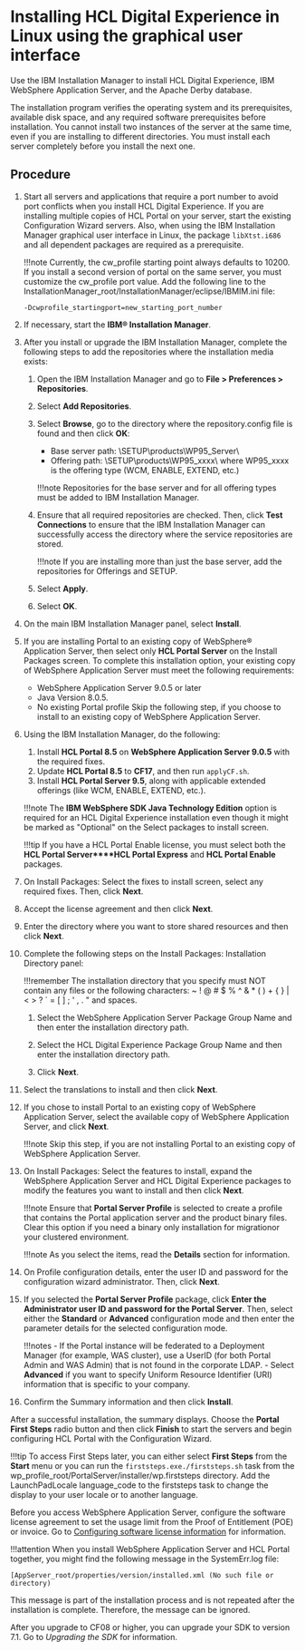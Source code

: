 # Installing HCL Digital Experience in Linux using the graphical user interface

Use the IBM Installation Manager to install HCL Digital Experience, IBM WebSphere Application Server, and the Apache Derby database.

The installation program verifies the operating system and its prerequisites, available disk space, and any required software prerequisites before installation. You cannot install two instances of the server at the same time, even if you are installing to different directories. You must install each server completely before you install the next one.

## Procedure

1.  Start all servers and applications that require a port number to avoid port conflicts when you install HCL Digital Experience. If you are installing multiple copies of HCL Portal on your server, start the existing Configuration Wizard servers. Also, when using the IBM Installation Manager graphical user interface in Linux, the package `libXtst.i686` and all dependent packages are required as a prerequisite.

    !!!note
        Currently, the cw_profile starting point always defaults to 10200. If you install a second version of portal on the same server, you must customize the cw_profile port value. Add the following line to the InstallationManager_root/InstallationManager/eclipse/IBMIM.ini file:

    ```
    -Dcwprofile_startingport=new_starting_port_number
    ```

2.  If necessary, start the **IBM® Installation Manager**.

3.  After you install or upgrade the IBM Installation Manager, complete the following steps to add the repositories where the installation media exists:

    1.  Open the IBM Installation Manager and go to **File > Preferences > Repositories**.

    2.  Select **Add Repositories**.

    3.  Select **Browse**, go to the directory where the repository.config file is found and then click **OK**:

        -   Base server path: \SETUP\products\WP95_Server\
        -   Offering path: \SETUP\products\WP95_xxxx\ where WP95_xxxx is the offering type (WCM, ENABLE, EXTEND, etc.)
        
        !!!note
            Repositories for the base server and for all offering types must be added to IBM Installation Manager.

    4.  Ensure that all required repositories are checked. Then, click **Test Connections** to ensure that the IBM Installation Manager can successfully access the directory where the service repositories are stored.

        !!!note
            If you are installing more than just the base server, add the repositories for Offerings and SETUP.

    5.  Select **Apply**.

    6.  Select **OK**.

4.  On the main IBM Installation Manager panel, select **Install**.

5.  If you are installing Portal to an existing copy of WebSphere® Application Server, then select only **HCL Portal Server** on the Install Packages screen. To complete this installation option, your existing copy of WebSphere Application Server must meet the following requirements:

    -   WebSphere Application Server 9.0.5 or later
    -   Java Version 8.0.5.
    -   No existing Portal profile
    Skip the following step, if you choose to install to an existing copy of WebSphere Application Server.

6.  Using the IBM Installation Manager, do the following:

    1.  Install **HCL Portal 8.5** on **WebSphere Application Server 9.0.5** with the required fixes.
    2.  Update **HCL Portal 8.5** to **CF17**, and then run `applyCF.sh`.
    3.  Install **HCL Portal Server 9.5**, along with applicable extended offerings (like WCM, ENABLE, EXTEND, etc.).
    
    !!!note
        The **IBM WebSphere SDK Java Technology Edition** option is required for an HCL Digital Experience installation even though it might be marked as "Optional" on the Select packages to install screen.

    !!!tip
        If you have a HCL Portal Enable license, you must select both the **HCL Portal Server****HCL Portal Express** and **HCL Portal Enable** packages.

7.  On Install Packages: Select the fixes to install screen, select any required fixes. Then, click **Next**.

8.  Accept the license agreement and then click **Next**.

9.  Enter the directory where you want to store shared resources and then click **Next**.

10. Complete the following steps on the Install Packages: Installation Directory panel:

    !!!remember
        The installation directory that you specify must NOT contain any files or the following characters: ~ ! @ # $ % ^ & * ( ) + { } | < > ? ` = [ ] ; ' , . " and spaces.

    1.  Select the WebSphere Application Server Package Group Name and then enter the installation directory path.

    2.  Select the HCL Digital Experience Package Group Name and then enter the installation directory path.

    3.  Click **Next**.

11. Select the translations to install and then click **Next**.

12. If you chose to install Portal to an existing copy of WebSphere Application Server, select the available copy of WebSphere Application Server, and click **Next**.

    !!!note
        Skip this step, if you are not installing Portal to an existing copy of WebSphere Application Server.

13. On Install Packages: Select the features to install, expand the WebSphere Application Server and HCL Digital Experience packages to modify the features you want to install and then click **Next**.

    !!!note
        Ensure that **Portal Server Profile** is selected to create a profile that contains the Portal application server and the product binary files. Clear this option if you need a binary only installation for migrationor your clustered environment.

    !!!note
        As you select the items, read the **Details** section for information.

14. On Profile configuration details, enter the user ID and password for the configuration wizard administrator. Then, click **Next**.

15. If you selected the **Portal Server Profile** package, click **Enter the Administrator user ID and password for the Portal Server**. Then, select either the **Standard** or **Advanced** configuration mode and then enter the parameter details for the selected configuration mode.

    !!!notes
        -   If the Portal instance will be federated to a Deployment Manager (for example, WAS cluster), use a UserID (for both Portal Admin and WAS Admin) that is not found in the corporate LDAP.
        -   Select **Advanced** if you want to specify Uniform Resource Identifier (URI) information that is specific to your company.

16. Confirm the Summary information and then click **Install**.


After a successful installation, the summary displays. Choose the **Portal First Steps** radio button and then click **Finish** to start the servers and begin configuring HCL Portal with the Configuration Wizard.

!!!tip
    To access First Steps later, you can either select **First Steps** from the **Start** menu or you can run the `firststeps.exe./firststeps.sh` task from the wp_profile_root/PortalServer/installer/wp.firststeps directory. Add the LaunchPadLocale language_code to the firststeps task to change the display to your user locale or to another language.

Before you access WebSphere Application Server, configure the software license agreement to set the usage limit from the Proof of Entitlement (POE) or invoice. Go to [Configuring software license information](http://www-01.ibm.com/support/knowledgecenter/SSAW57_8.5.5/com.ibm.websphere.installation.nd.iseries.doc/ae/tins_is_cfglic.html?cp=SSAW57_8.5.5%2F2-5-0-7-1) for information.

!!!attention
    When you install WebSphere Application Server and HCL Portal together, you might find the following message in the SystemErr.log file:

```
[AppServer_root/properties/version/installed.xml (No such file or directory)
```

This message is part of the installation process and is not repeated after the installation is complete. Therefore, the message can be ignored.

After you upgrade to CF08 or higher, you can upgrade your SDK to version 7.1. Go to *Upgrading the SDK* for information.


